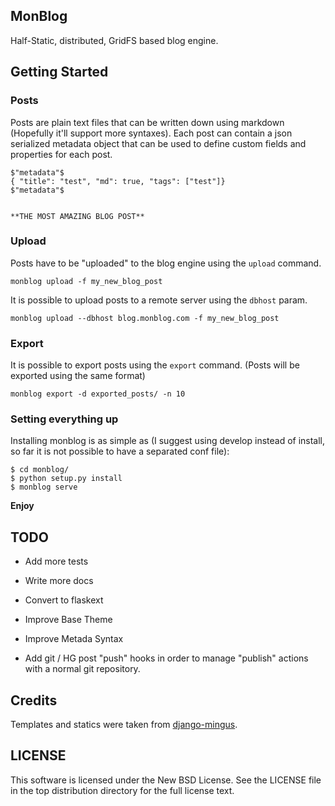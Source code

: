 MonBlog
------

Half-Static, distributed, GridFS based blog engine.

Getting Started
--------------


### Posts

Posts are plain text files that can be written down using markdown (Hopefully it'll support more syntaxes). Each post can contain a json serialized metadata object that can be used to define custom fields and properties for each post.  

	$"metadata"$
	{ "title": "test", "md": true, "tags": ["test"]}
	$"metadata"$
	
	
	**THE MOST AMAZING BLOG POST**


### Upload

Posts have to be "uploaded" to the blog engine using the `upload` command.

	monblog upload -f my_new_blog_post


It is possible to upload posts to a remote server using the `dbhost` param.


	monblog upload --dbhost blog.monblog.com -f my_new_blog_post


### Export

It is possible to export posts using the `export` command. (Posts will be exported using the same format)

	monblog export -d exported_posts/ -n 10


### Setting everything up

Installing monblog is as simple as (I suggest using develop instead of install, so far it is not possible to have a separated conf file):

	$ cd monblog/
    $ python setup.py install
    $ monblog serve

**Enjoy**

TODO
---

* Add more tests

* Write more docs

* Convert to flaskext

* Improve Base Theme

* Improve Metada Syntax

* Add git / HG post "push" hooks in order to manage "publish" actions with a normal git repository.


Credits
------

Templates and statics were taken from [django-mingus](https://github.com/montylounge/django-mingus "django-mingus").

LICENSE
------

This software is licensed under the New BSD License. See the LICENSE file in the top distribution directory for the full license text.
